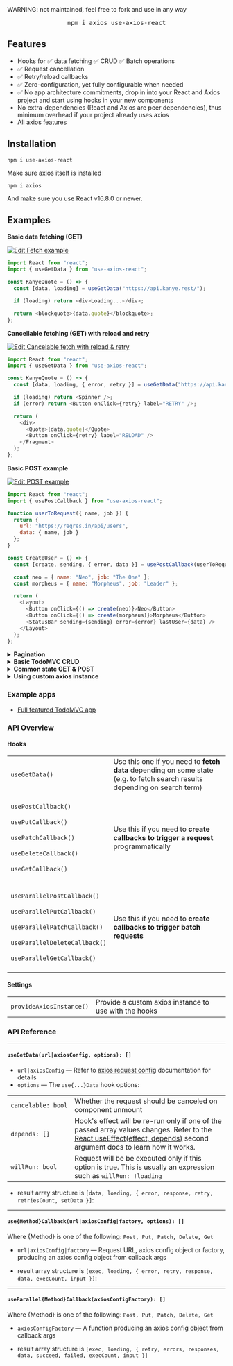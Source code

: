 <div>
WARNING: not maintained, feel free to fork and use in any way
</div>
<p align="center">
<div align="center">
  <pre>npm i axios use-axios-react</pre>
</div>

## Features

- Hooks for ✅ data fetching ✅ CRUD ✅ Batch operations
- ✅ Request cancellation
- ✅ Retry/reload callbacks
- ✅ Zero-configuration, yet fully configurable when needed
- ✅ No app architecture commitments, drop in into your React and Axios project and start using hooks in your new components
- No extra-dependencies (React and Axios are peer dependencies), thus minimum overhead if your project already uses axios
- All axios features

## Installation

```
npm i use-axios-react
```

Make sure axios itself is installed

```
npm i axios
```

And make sure you use React v16.8.0 or newer.

## Examples 

<b>Basic data fetching (GET)</b>

[![Edit Fetch example](https://codesandbox.io/static/img/play-codesandbox.svg)](https://codesandbox.io/s/fetch-with-reload-retry-hlmb2?fontsize=14)

```js
import React from "react";
import { useGetData } from "use-axios-react";

const KanyeQuote = () => {
  const [data, loading] = useGetData("https://api.kanye.rest/");

  if (loading) return <div>Loading...</div>;

  return <blockquote>{data.quote}</blockquote>;
};
```

<b>Cancellable fetching (GET) with reload and retry</b>

[![Edit Cancelable fetch with reload & retry](https://codesandbox.io/static/img/play-codesandbox.svg)](https://codesandbox.io/s/fetch-with-reload-retry-ghrd8?fontsize=14)

```js
import React from "react";
import { useGetData } from "use-axios-react";

const KanyeQuote = () => {
  const [data, loading, { error, retry }] = useGetData("https://api.kanye.rest/", { cancelable: true });

  if (loading) return <Spinner />;
  if (error) return <Button onClick={retry} label="RETRY" />;

  return (
    <div>
      <Quote>{data.quote}</Quote>
      <Button onClick={retry} label="RELOAD" />
    </Fragment>
  );
};
```

<b>Basic POST example</b>

[![Edit POST example](https://codesandbox.io/static/img/play-codesandbox.svg)](https://codesandbox.io/s/post-example-8x59c?fontsize=14)

```js
import React from "react";
import { usePostCallback } from "use-axios-react";

function userToRequest({ name, job }) {
  return {
    url: "https://reqres.in/api/users",
    data: { name, job }
  };
}

const CreateUser = () => {
  const [create, sending, { error, data }] = usePostCallback(userToRequest);

  const neo = { name: "Neo", job: "The One" };
  const morpheus = { name: "Morpheus", job: "Leader" };

  return (
    <Layout>
      <Button onClick={() => create(neo)}>Neo</Button>
      <Button onClick={() => create(morpheus)}>Morpheus</Button>
      <StatusBar sending={sending} error={error} lastUser={data} />
    </Layout>
  );
};
```

<details>
<summary><b>Pagination</b></summary>

[![Edit Pagination](https://codesandbox.io/static/img/play-codesandbox.svg)](https://codesandbox.io/s/react-pagination-with-axios-hooks-9j5dr?fontsize=14)

```js
import React, { useState } from "react";
import { useGetData } from "use-axios-react";

const PaginatedKanyeQuotes = () => {
  const [page, setPage] = useState(1);
  const [data, loading] = useGetData(
    { url: "https://api.kanye.rest/", params: { page } },
    { cancelable: true }
  );

  if (loading) return <Spinner />;

  const prev = () => setPage(page - 1);
  const next = () => setPage(page + 1);

  return (
    <div>
      <Quote>{data.quote}</Quote>
      <div>
        <Button onClick={prev} disabled={page <= 1} label="← Prev" />
        <span className="mx-5">Page {page}</span>
        <Button onClick={next} disabled={page >= 9} label="Next →" />
      </div>
    </div>
  );
};
```
</details>

<details>
<summary><b>Basic TodoMVC CRUD</b></summary>

[![Edit TodoMVC CRUD](https://codesandbox.io/static/img/play-codesandbox.svg)](https://codesandbox.io/s/todomvc-crud-y77vf?fontsize=14)

```js
import React from "react";
import axios from "axios";
import {
  provideAxiosInstance,
  useGetData,
  usePostCallback,
  useDeleteCallback,
  usePatchCallback
} from "use-axios-react";

provideAxiosInstance(
  axios.create({
    baseURL: "https://todo-backend-golang-goa.herokuapp.com"
  })
);

/**
 * Map todos to axios request configs
 */
const todoObjectToAxiosRequest = ({ id, title, order, completed }) => ({
  url: id ? `/todos/${id}` : "/todos",
  data: { title, order, completed }
});

const TodoMvcApp = () => {
  // Reusing the same mapping function for all CRUD requests
  const [create, creating, { error: createError }] = usePostCallback(todoObjectToAxiosRequest);
  const [remove, removing, { error: removeError }] = useDeleteCallback(todoObjectToAxiosRequest);
  const [update, updating, { error: updateError }] = usePatchCallback(todoObjectToAxiosRequest);

  // Re-fetch after any of actions is completed
  const allRequestsDone = !creating && !removing && !updating;
  const [todos = [], fetching, { error: fetchError }] = useGetData("/todos", {
    // The hook will re-run every time `depends` changes
    depends: [creating, removing, updating],
    // Actual request will be performed only if this is true
    willRun: allRequestsDone
  });

  if (createError || removeError || updateError || fetchError) {
    return <div>Error occurred, please reload</div>;
  }

  return (
    <Layout>
      <Header loading={creating || removing || updating || fetching}>
        <NewTodo create={create} />
      </Header>
      <TodoList todos={todos} remove={remove} update={update} loading={fetching} />
    </Layout>
  );
};
```
</details>

<details>
<summary><b>Common state GET & POST</b></summary>
  
[![Edit Common state GET & POST](https://codesandbox.io/static/img/play-codesandbox.svg)](https://codesandbox.io/s/common-state-get-post-z93n5?fontsize=14)

```js
import React, { useEffect } from "react";
import { useGetData, usePostCallback } from "use-axios-react";

const CreateUser = () => {
  
  // Do an initial load
  const [users = [], loading, { error: loadError, setData: setUsers }] = useGetData("https://reqres.in/api/users");

  // We're particularly interested in the create() callback and the response data (new user data)
  const [create, creating, { error: createError, data: newUser }] = usePostCallback("https://reqres.in/api/users");

  // Update users state evey time the newUser changes
  useEffect(
    () => {
      newUser && setUsers([...users, newUser]);
    },
    [newUser]
  );

  return (
    <Layout>
      <Button onClick={() => create({})}>Create dummy user</Button>

      <span>{(loading || creating) && "Loading..."}</span>
      <span>{(loadError || createError) && "Error occurred"}</span>

      <UserList users={users} />
    </Layout>
  );
};
```
</details>

<details>
<summary><b>Using custom axios instance</b></summary>

[![Edit Using custom axios instance](https://codesandbox.io/static/img/play-codesandbox.svg)](https://codesandbox.io/s/using-custom-axios-instance-vq8bq?fontsize=14)


```js
import React from "react";
import ReactDOM from "react-dom";
import axios from "axios";
import { provideAxiosInstance, useGetData } from "use-axios-react";

const customAxiosInstance = axios.create({
  baseURL: "https://reqres.in/api",
  transformResponse: axios.defaults.transformResponse.concat(data => {
    return data.data;
  })
});

provideAxiosInstance(customAxiosInstance);

function App() {
  const [users, loading] = useGetData("/users");

  if (loading) return "Loading...";

  return (
    <div>
      <h1>Users:</h1>
      <code>{JSON.stringify(users)}</code>
    </div>
  );
}
```
</details>

### Example apps

- [Full featured TodoMVC app](https://github.com/sergey-s/todomvc-react-hooks-api-crud)

### API Overview

#### Hooks

<table>
<tr>
    <td><code>useGetData()</code></td>
    <td>
        Use this one if you need to <b>fetch data</b> depending on some state 
        (e.g. to fetch search results depending on search term)
    </td>
</tr>
<tr>
    <td>
        <br/>
        <code>usePostCallback()</code><br/><br/>
        <code>usePutCallback()</code><br/><br/>
        <code>usePatchCallback()</code><br/><br/>
        <code>useDeleteCallback()</code><br/><br/>
        <code>useGetCallback()</code><br/><br/>
    </td>
    <td>
        Use this if you need to <b>create callbacks to trigger a request</b> programmatically
    </td>
</tr>
<tr>
    <td>
        <br/>
        <code>useParallelPostCallback()</code><br/><br/>
        <code>useParallelPutCallback()</code><br/><br/>
        <code>useParallelPatchCallback()</code><br/><br/>
        <code>useParallelDeleteCallback()</code><br/><br/>
        <code>useParallelGetCallback()</code><br/><br/>
    </td>
    <td>
        Use this if you need to <b>create callbacks to trigger batch requests</b>
    </td>
</tr>
</table>

#### Settings

<table>
<tr>
    <td><code>provideAxiosInstance()</code></td>
    <td>
        Provide a custom axios instance to use with the hooks
    </td>
</tr>
</table>

### API Reference

-------------------

#### `useGetData(url|axiosConfig, options): []`

- `url|axiosConfig` &mdash; Refer to [axios request config](https://github.com/axios/axios#request-config) documentation for details
- `options` &mdash; The `use{...}Data` hook options:

<table>
<tr>
    <td><code>cancelable:&nbsp;bool</code></td>
    <td>Whether the request should be canceled on component unmount</td>
</tr>
<tr>
    <td><code>depends:&nbsp;[]</code></td>
    <td>
        Hook's effect will be re-run only if one of the passed array values changes.
        Refer to the <a href="https://reactjs.org/docs/hooks-effect.html#tip-optimizing-performance-by-skipping-effects">React useEffect(effect, depends)</a>
        second argument docs to learn how it works.
    </td>
</tr>
<tr>
    <td><code>willRun:&nbsp;bool</code></td>
    <td>Request will be be executed only if this option is true. This is usually an expression such as <code>willRun: !loading</code></td>
</tr>
</table>

- result array structure is `[data, loading, { error, response, retry, retriesCount, setData }]`:

-------------------

#### `use{Method}Callback(url|axiosConfig|factory, options): []`

Where {Method} is one of the following: `Post, Put, Patch, Delete, Get` 

* `url|axiosConfig|factory` &mdash; Request URL, axios config object or factory, producing an axios config object from 
callback args

- result array structure is `[exec, loading, { error, retry, response, data, execCount, input }]`:

-------------------

#### `useParallel{Method}Callback(axiosConfigFactory): []`

Where {Method} is one of the following: `Post, Put, Patch, Delete, Get` 

* `axiosConfigFactory` &mdash; A function producing an axios config object from 
callback args

- result array structure is `[exec, loading, { retry, errors, responses, data, succeed, failed, execCount, input }]`
